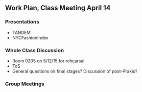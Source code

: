 ## Work Plan, Class Meeting April 14

### Presentations
- TANDEM
- NYCFashionIndex

### Whole Class Discussion
- Room 9205 on 5/12/15 for rehearsal
- ToS
- General questions on final stages? Discussion of post-Praxis?

### Group Meetings

